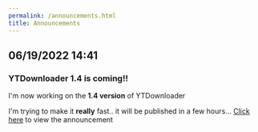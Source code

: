 ```yaml
---
permalink: /announcements.html
title: Announcements
---
```

## 06/19/2022 14:41
### YTDownloader 1.4 is coming!!
   I'm now working on the **1.4 version** of YTDownloader
   
   I'm trying to make it **really** fast.. it will be published in a few hours...
   [Click here](https://gpgamer98.github.io/announcements/ytdownloader1.4.html) to view the announcement
